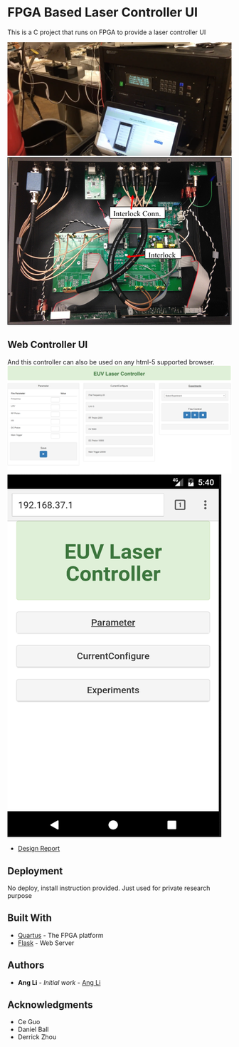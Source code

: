 # FPGA Based Laser Controller UI

This is a C project that runs on FPGA to provide a laser controller UI

![](photos/UI.png)
![](photos/Circuit.png)

## Web Controller UI
And this controller can also be used on any html-5 supported browser.
![](photos/DUI.png)
![](photos/MUI.png)
* [Design Report](photos/Web_UI.pdf) 

## Deployment
No deploy, install instruction provided. 
Just used for private research purpose

## Built With

* [Quartus](https://www.altera.com/downloads/download-center.html) - The FPGA platform
* [Flask](http://flask.pocoo.org/) - Web Server


## Authors

* **Ang Li** - *Initial work* - [Ang Li](https://github.com/leonmz)




## Acknowledgments

* Ce Guo
* Daniel Ball
* Derrick Zhou
